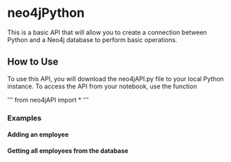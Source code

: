 # neo4jPython

This is a basic API that will allow you to create a connection between Python and a Neo4j database to perform basic operations.

## How to Use

To use this API, you will download the neo4jAPI.py file to your local Python instance. To access the API from your notebook, use the function

'''
from neo4jAPI import *
'''

### Examples

#### Adding an employee

#### Getting all employees from the database
